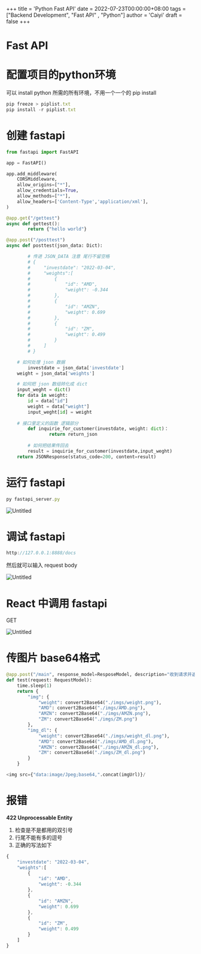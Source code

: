 +++
title = 'Python Fast API'
date = 2022-07-23T00:00:00+08:00
tags = ["Backend Development", "Fast API" , "Python"]
author = 'Caiyi'
draft = false
+++



# Fast API

# 配置项目的python环境

可以 install python 所需的所有环境，不用一个一个的 pip install

```jsx
pip freeze > piplist.txt
pip install -r piplist.txt
```

# 创建 fastapi

```python
from fastapi import FastAPI

app = FastAPI()

app.add_middleware(
    CORSMiddleware,
    allow_origins=["*"],
    allow_credentials=True,
    allow_methods=["*"],
    allow_headers=['Content-Type','application/xml'],
)

@app.get("/gettest")
async def gettest():
		return {"hello world"}

@app.post("/posttest")
async def posttest(json_data: Dict):

		# 传进 JSON_DATA 注意 尾行不留空格
		# {
		#     "investdate": "2022-03-04",
		#     "weights":[
		#         {
		#             "id": "AMD",
		#             "weight": -0.344
		#         },
		#         {
		#             "id": "AMZN",
		#             "weight": 0.699
		#         },
		#         {
		#             "id": "ZM",
		#             "weight": 0.499
		#         }
		#     ]
		# }

    # 如何处理 json 数据
		investdate = json_data['investdate']
    weight = json_data['weights']

    # 如何把 json 数组转化成 dict
    input_weght = dict()
    for data in weight:
        id = data["id"]
        weight = data["weight"]
        input_weght[id] = weight
  
    # 接口里定义的函数 逻辑部分
		def inquirie_for_customer(investdate, weight: dict)：
				return return_json
		
		# 如何把结果传回去
		result = inquirie_for_customer(investdate,input_weght)
    return JSONResponse(status_code=200, content=result)
```

# 运行 fastapi

```jsx
py fastapi_server.py
```

![Untitled](Fast%20API%201118a2a5f576468f9ad750757fd02a1b/Untitled.png)

# 调试 fastapi

```jsx
http://127.0.0.1:8888/docs
```

然后就可以输入 request body

![Untitled](Fast%20API%201118a2a5f576468f9ad750757fd02a1b/Untitled%201.png)

# React 中调用 fastapi

GET

![Untitled](Fast%20API%201118a2a5f576468f9ad750757fd02a1b/Untitled%202.png)

# 传图片 base64格式

```python
@app.post("/main", response_model=ResposeModel, description="收到请求并返回图片数据(Base64格式)")
def test(request: RequestModel):
    time.sleep(1)
    return {
        "img": {
            "weight": convert2Base64("./imgs/weight.png"),
            "AMD": convert2Base64("./imgs/AMD.png"),
            "AMZN": convert2Base64("./imgs/AMZN.png"),
            "ZM": convert2Base64("./imgs/ZM.png")
        },
        "img_dl": {
            "weight": convert2Base64("./imgs/weight_dl.png"),
            "AMD": convert2Base64("./imgs/AMD_dl.png"),
            "AMZN": convert2Base64("./imgs/AMZN_dl.png"),
            "ZM": convert2Base64("./imgs/ZM_dl.png")
        }
    }
```

```python
<img src={"data:image/Jpeg;base64,".concat(imgUrl)}/
```

# 报错

**422 Unprocessable Entity**

1. 检查是不是都用的双引号
2. 行尾不能有多的逗号
3. 正确的写法如下

```jsx
{
    "investdate": "2022-03-04",
    "weights":[
        {
            "id": "AMD",
            "weight": -0.344
        },
        {
            "id": "AMZN",
            "weight": 0.699
        },
        {
            "id": "ZM",
            "weight": 0.499
        }
    ]
}
```